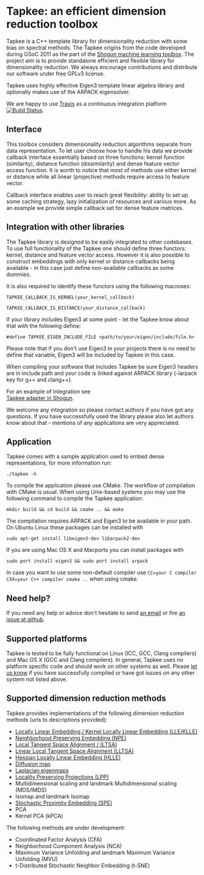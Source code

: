 Tapkee: an efficient dimension reduction toolbox
================================================

Tapkee is a C++ template library for dimensionality reduction with some bias on 
spectral methods. The Tapkee origins from the code developed during GSoC 2011 as 
the part of the [Shogun machine learning toolbox](https://github.com/shogun-toolbox/shogun). 
The project aim is to provide standalone efficient and flexible library for 
dimensionality reduction. We always encourage contributions and distribute our software
under free GPLv3 license.

Tapkee uses highly effective Eigen3 template linear algebra library and 
optionally makes use of the ARPACK eigensolver.

We are happy to use [Travis](https://travis-ci.org) as a continuous integration 
platform [![Build Status](https://travis-ci.org/lisitsyn/tapkee.png)](https://travis-ci.org/lisitsyn/tapkee).

Interface
---------

This toolbox considers dimensionality reduction algorithms separate from data representation.
To let user choose how to handle his data we provide callback interface essentially based
on three functions: kernel function (similarity), distance function (dissimilarity) and 
dense feature vector access function. It is worth to notice that most of methods use either
kernel or distance while all linear (projective) methods require access to feature vector.

Callback interface enables user to reach great flexibility: ability to set up some caching strategy,
lazy initialization of resources and various more. As an example we provide simple callback set
for dense feature matrices.

Integration with other libraries
--------------------------------

The Tapkee library is designed to be easily integrated to other codebases. To use full 
functionality of the Tapkee one should define three functors: kernel, distance and
feature vector access. However it is also possible to construct embeddings with only
kernel or distance callbacks being available - in this case just define non-available
callbacks as some dummies.

It is also required to identify these functors using the following macroses:

`TAPKEE_CALLBACK_IS_KERNEL(your_kernel_callback)`

`TAPKEE_CALLBACK_IS_DISTANCE(your_distance_callback)`

If your library includes Eigen3 at some point - let the Tapkee know about that with the following define:

`#define TAPKEE_EIGEN_INCLUDE_FILE <path/to/your/eigen/include/file.h>`

Please note that if you don't use Eigen3 in your projects there is no need to define that variable, Eigen3 will
be included by Tapkee in this case.

When compiling your software that includes Tapkee be sure Eigen3 headers are in include path and your code
is linked against ARPACK library (-larpack key for g++ and clang++).

For an example of integration see  
[Tapkee adapter in Shogun](https://github.com/shogun-toolbox/shogun/blob/master/src/shogun/lib/tapkee/tapkee_shogun.cpp). 

We welcome any integration so please contact authors if you have got any questions. If you have 
successfully used the library please also let authors know about that - mentions of any 
applications are very appreciated.

Application
-----------

Tapkee comes with a sample application used to embed dense representations, for more information run:

`./tapkee -h`

To compile the application please use CMake. The workflow of compilation with CMake is usual. When using Unix-based
systems you may use the following command to compile the Tapkee application:

`mkdir build && cd build && cmake .. && make`

The compilation requires ARPACK and Eigen3 to be available in your path. On Ubuntu Linux these packages can be installed with 

`sudo apt-get install libeigen3-dev libarpack2-dev`

If you are using Mac OS X and Macports you can install packages with 

`sudo port install eigen3 && sudo port install arpack`

In case you want to use some non-default compiler use `CC=your C compiler CXX=your C++ compiler cmake ..` when using cmake.

Need help?
----------

If you need any help or advice don't hesitate to send [an email](mailto://lisitsyn.s.o@gmail.com "Send mail
to Sergey Lisitsyn") or fire [an issue at github](https://github.com/lisitsyn/tapkee/issues/new "New Tapkee Issue").

Supported platforms
-------------------

Tapkee is tested to be fully functional on Linux (ICC, GCC, Clang compilers) 
and Mac OS X (GCC and Clang compilers). In general, Tapkee uses no platform specific
code and should work on other systems as well. Please [let us know](mailto://lisitsyn.s.o@gmail.com) if you have
successfully compiled or have got issues on any other system not listed above.

Supported dimension reduction methods
-------------------------------------

Tapkee provides implementations of the following dimension reduction methods (urls to descriptions provided):

* [Locally Linear Embedding / Kernel Locally Linear Embedding (LLE/KLLE)](http://lisitsyn.github.com/tapkee/methods/lle.html)
* [Neighborhood Preserving Embedding (NPE)](http://lisitsyn.github.com/tapkee/methods/npe.html)
* [Local Tangent Space Alignment / (LTSA)](http://lisitsyn.github.com/tapkee/methods/ltsa.html)
* [Linear Local Tangent Space Alignment (LLTSA)](http://lisitsyn.github.com/tapkee/methods/lltsa.html)
* [Hessian Locally Linear Embedding (HLLE)](http://lisitsyn.github.com/tapkee/methods/hlle.html)
* [Diffusion map](http://lisitsyn.github.com/tapkee/methods/diffusion_map.html)
* [Laplacian eigenmaps](http://lisitsyn.github.com/tapkee/methods/laplacian_eigenmaps.html)
* [Locality Preserving Projections (LPP)](http://lisitsyn.github.com/tapkee/methods/lpp.html)
* Multidimensional scaling and landmark Multidimensional scaling (MDS/lMDS)
* Isomap and landmark Isomap
* [Stochastic Proximity Embedding (SPE)](http://lisitsyn.github.com/tapkee/methods/spe.html)
* PCA
* Kernel PCA (kPCA)

The following methods are under development:

* Coordinated Factor Analysis (CFA)
* Neighborhood Component Analysis (NCA)
* Maximum Variance Unfolding and landmark Maximum Variance Unfolding (MVU)
* t-Distributed Stochastic Neighbor Embedding (t-SNE)
